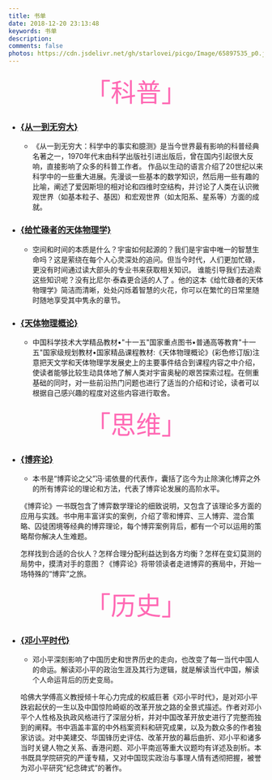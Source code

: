 ```yaml
---
title: 书单
date: 2018-12-20 23:13:48
keywords: 书单
description: 
comments: false
photos: https://cdn.jsdelivr.net/gh/starlovei/picgo/Image/65897535_p0.jpg
---
```

<div class="moe-mashiro" style="text-align:center; font-size: 50px; margin-bottom: 20px; color: Hotpink">
  「科普」
</div>

+ ### <a href="https://book.douban.com/subject/1102715/" target="_blank" rel="noopener" class="about">{从一到无穷大}</a>

    - 《从一到无穷大：科学中的事实和臆测》是当今世界最有影响的科普经典名著之一，1970年代末由科学出版社引进出版后，曾在国内引起很大反响，直接影响了众多的科普工作者。
    作品以生动的语言介绍了20世纪以来科学中的一些重大进展。先漫谈一些基本的数学知识，然后用一些有趣的比喻，阐述了爱因斯坦的相对论和四维时空结构，并讨论了人类在认识微观世界（如基本粒子、基因）和宏观世界（如太阳系、星系等）方面的成就。

+ ### <a href="https://book.douban.com/subject/30246268/" target="_blank" rel="noopener" class="about">{给忙碌者的天体物理学}</a>

    - 空间和时间的本质是什么？宇宙如何起源的？我们是宇宙中唯一的智慧生命吗？这是萦绕在每个人心灵深处的追问。但当今时代，人们更加忙碌，更没有时间通过读大部头的专业书来获取相关知识。
    谁能引导我们去追索这些知识呢？没有比尼尔·泰森更合适的人了 。他的这本《给忙碌者的天体物理学》简洁而清晰，处处闪烁着智慧的火花，你可以在繁忙的日常里随时随地享受其中隽永的章节。

+ ### <a href="https://book.douban.com/subject/3353501/" target="_blank" rel="noopener" class="about">{天体物理概论}</a>

    - 中国科学技术大学精品教材•"十一五"国家重点图书•普通高等教育"十一五"国家级规划教材•国家精品课程教材:《天体物理概论》(彩色修订版)注意把天文学和天体物理学发展史上的主要事件结合到课程内容之中介绍，使读者能够比较生动具体地了解人类对宇宙奥秘的艰苦探索过程。在侧重基础的同时，对一些前沿热门问题也进行了适当的介绍和讨论，读者可以根据自己感兴趣的程度对这些内容进行取舍。

<div class="moe-mashiro" style="text-align:center; font-size: 50px; margin-bottom: 20px; color: Hotpink">
  「思维」
</div>

+ ### <a href="https://book.douban.com/subject/35140889/" target="_blank" rel="noopener" class="about">{博弈论}</a>

    - 本书是“博弈论之父”冯·诺依曼的代表作，囊括了迄今为止除演化博弈之外的所有博弈论的理论和方法，代表了博弈论发展的高阶水平。

    《博弈论》一书既包含了博弈数学理论的细致说明，又包含了该理论多方面的应用与实践。书中用丰富详实的案例，介绍了零和博弈、三人博弈、混合策略、囚徒困境等经典的博弈理论，每个博弈案例背后，都有一个可以运用的策略帮你解决人生难题。

    怎样找到合适的合伙人？怎样合理分配利益达到各方均衡？怎样在变幻莫测的局势中，摸清对手的意图？《博弈论》将带领读者走进博弈的赛局中，开始一场特殊的“博弈”之旅。

<div class="moe-mashiro" style="text-align:center; font-size: 50px; margin-bottom: 20px; color: Hotpink">
  「历史」
</div>

+ ### <a href="https://book.douban.com/subject/20424526/" target="_blank" rel="noopener" class="about">{邓小平时代}</a>

    - 邓小平深刻影响了中国历史和世界历史的走向，也改变了每一当代中国人的命运。解读邓小平的政治生涯及其行为逻辑，就是解读当代中国，解读个人命运背后的历史变局。

    哈佛大学傅高义教授倾十年心力完成的权威巨著《邓小平时代》，是对邓小平跌宕起伏的一生以及中国惊险崎岖的改革开放之路的全景式描述。作者对邓小平个人性格及执政风格进行了深层分析，并对中国改革开放史进行了完整而独到的阐释。书中涵盖丰富的中外档案资料和研究成果，以及为数众多的作者独家访谈。对中美建交、华国锋历史评估、改革开放的幕后曲折、邓小平和诸多当时关键人物之关系、香港问题、邓小平南巡等重大议题均有详述及剖析。本书既具学院研究的严谨专精，又对中国现实政治与事理人情有透彻把握，被誉为邓小平研究“纪念碑式”的著作。